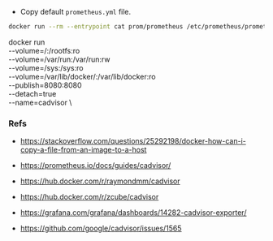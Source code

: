 - Copy default `prometheus.yml` file.

```bash
docker run --rm --entrypoint cat prom/prometheus /etc/prometheus/prometheus.yml > prometheus.yml
```

 docker run \
  --volume=/:/rootfs:ro \
  --volume=/var/run:/var/run:rw \
  --volume=/sys:/sys:ro \
  --volume=/var/lib/docker/:/var/lib/docker:ro \
  --publish=8080:8080 \
  --detach=true \
  --name=cadvisor \

### Refs
- https://stackoverflow.com/questions/25292198/docker-how-can-i-copy-a-file-from-an-image-to-a-host
- https://prometheus.io/docs/guides/cadvisor/
- https://hub.docker.com/r/raymondmm/cadvisor
- https://hub.docker.com/r/zcube/cadvisor
- https://grafana.com/grafana/dashboards/14282-cadvisor-exporter/

- https://github.com/google/cadvisor/issues/1565